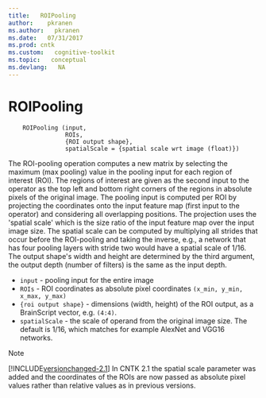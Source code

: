 ```yaml
---
title:   ROIPooling 
author:    pkranen
ms.author:   pkranen
ms.date:   07/31/2017
ms.prod: cntk
ms.custom:   cognitive-toolkit
ms.topic:   conceptual
ms.devlang:   NA
---
```


# ROIPooling
```
    ROIPooling (input,
                ROIs,
                {ROI output shape}, 
                spatialScale = {spatial scale wrt image (float)})
```
The ROI-pooling operation computes a new matrix by selecting the maximum (max pooling) value in the pooling input for each region of interest (ROI). 
The regions of interest are given as the second input to the operator as the top left and bottom right corners of the regions in absolute pixels of the original image. 
The pooling input is computed per ROI by projecting the coordinates onto the input feature map (first input to the operator) and considering all overlapping positions. 
The projection uses the 'spatial scale' which is the size ratio of the input feature map over the input image size. 
The spatial scale can be computed by multiplying all strides that occur before the ROI-pooling and taking the inverse, 
e.g., a network that has four pooling layers with stride two would have a spatial scale of 1/16.
The output shape's width and height are determined by the third argument, the output depth (number of filters) is the same as the input depth.

* `input` - pooling input for the entire image
* `ROIs` - ROI coordinates as absolute pixel coordinates `(x_min, y_min, x_max, y_max)`
* `{roi output shape}` - dimensions (width, height) of the ROI output, as a BrainScript vector, e.g. `(4:4)`.
* `spatialScale` - the scale of operand from the original image size. The default is 1/16, which matches for example AlexNet and VGG16 networks.

> [!NOTE]
> [!INCLUDE[versionchanged-2.1](includes/versionchanged-2.1.md)]
> In CNTK 2.1 the spatial scale parameter was added and the coordinates of the ROIs are now passed as absolute pixel values rather than relative values as in previous versions. 
